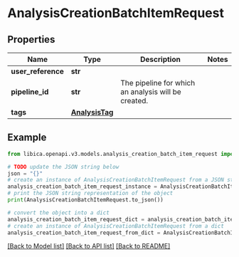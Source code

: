 # AnalysisCreationBatchItemRequest


## Properties

Name | Type | Description | Notes
------------ | ------------- | ------------- | -------------
**user_reference** | **str** |  | 
**pipeline_id** | **str** | The pipeline for which an analysis will be created. | 
**tags** | [**AnalysisTag**](AnalysisTag.md) |  | 

## Example

```python
from libica.openapi.v3.models.analysis_creation_batch_item_request import AnalysisCreationBatchItemRequest

# TODO update the JSON string below
json = "{}"
# create an instance of AnalysisCreationBatchItemRequest from a JSON string
analysis_creation_batch_item_request_instance = AnalysisCreationBatchItemRequest.from_json(json)
# print the JSON string representation of the object
print(AnalysisCreationBatchItemRequest.to_json())

# convert the object into a dict
analysis_creation_batch_item_request_dict = analysis_creation_batch_item_request_instance.to_dict()
# create an instance of AnalysisCreationBatchItemRequest from a dict
analysis_creation_batch_item_request_from_dict = AnalysisCreationBatchItemRequest.from_dict(analysis_creation_batch_item_request_dict)
```
[[Back to Model list]](../README.md#documentation-for-models) [[Back to API list]](../README.md#documentation-for-api-endpoints) [[Back to README]](../README.md)


